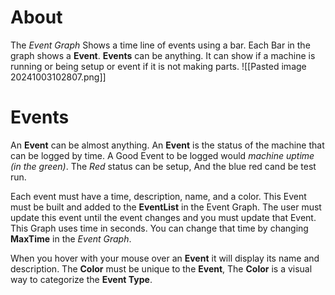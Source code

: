 # About
The *Event Graph* Shows a time line of events using a bar. Each Bar in the graph shows a **Event**. **Events** can be anything. It can show if a machine is running or being setup or event if it is not making parts.
![[Pasted image 20241003102807.png]]

# Events
An **Event** can be almost anything. An **Event** is the status of the machine that can be logged by time. A Good Event to be logged would *machine uptime* *(in the green)*. The *Red* status can be setup, And the blue red cand be test run. 

Each event must have a time, description, name, and a color. This Event must be built and added to the **EventList** in the Event Graph. The user must update this event until the event changes and you must update that Event. This Graph uses time in seconds. You can change that time by changing **MaxTime** in the *Event Graph*.

When you hover with your mouse over an **Event** it will display its name and description. The **Color** must be unique to the **Event**, The **Color** is a visual way to categorize the **Event Type**.